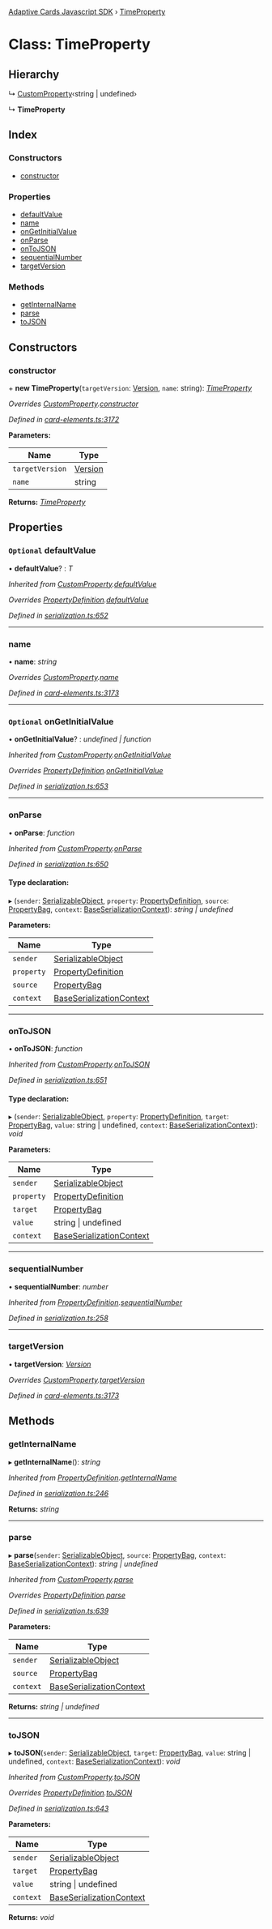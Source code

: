 [Adaptive Cards Javascript SDK](../README.md) › [TimeProperty](timeproperty.md)

# Class: TimeProperty

## Hierarchy

  ↳ [CustomProperty](customproperty.md)‹string | undefined›

  ↳ **TimeProperty**

## Index

### Constructors

* [constructor](timeproperty.md#constructor)

### Properties

* [defaultValue](timeproperty.md#optional-defaultvalue)
* [name](timeproperty.md#name)
* [onGetInitialValue](timeproperty.md#optional-ongetinitialvalue)
* [onParse](timeproperty.md#onparse)
* [onToJSON](timeproperty.md#ontojson)
* [sequentialNumber](timeproperty.md#sequentialnumber)
* [targetVersion](timeproperty.md#targetversion)

### Methods

* [getInternalName](timeproperty.md#getinternalname)
* [parse](timeproperty.md#parse)
* [toJSON](timeproperty.md#tojson)

## Constructors

###  constructor

\+ **new TimeProperty**(`targetVersion`: [Version](version.md), `name`: string): *[TimeProperty](timeproperty.md)*

*Overrides [CustomProperty](customproperty.md).[constructor](customproperty.md#constructor)*

*Defined in [card-elements.ts:3172](https://github.com/microsoft/AdaptiveCards/blob/899191664/source/nodejs/adaptivecards/src/card-elements.ts#L3172)*

**Parameters:**

Name | Type |
------ | ------ |
`targetVersion` | [Version](version.md) |
`name` | string |

**Returns:** *[TimeProperty](timeproperty.md)*

## Properties

### `Optional` defaultValue

• **defaultValue**? : *T*

*Inherited from [CustomProperty](customproperty.md).[defaultValue](customproperty.md#optional-defaultvalue)*

*Overrides [PropertyDefinition](propertydefinition.md).[defaultValue](propertydefinition.md#optional-defaultvalue)*

*Defined in [serialization.ts:652](https://github.com/microsoft/AdaptiveCards/blob/899191664/source/nodejs/adaptivecards/src/serialization.ts#L652)*

___

###  name

• **name**: *string*

*Overrides [CustomProperty](customproperty.md).[name](customproperty.md#name)*

*Defined in [card-elements.ts:3173](https://github.com/microsoft/AdaptiveCards/blob/899191664/source/nodejs/adaptivecards/src/card-elements.ts#L3173)*

___

### `Optional` onGetInitialValue

• **onGetInitialValue**? : *undefined | function*

*Inherited from [CustomProperty](customproperty.md).[onGetInitialValue](customproperty.md#optional-ongetinitialvalue)*

*Overrides [PropertyDefinition](propertydefinition.md).[onGetInitialValue](propertydefinition.md#optional-ongetinitialvalue)*

*Defined in [serialization.ts:653](https://github.com/microsoft/AdaptiveCards/blob/899191664/source/nodejs/adaptivecards/src/serialization.ts#L653)*

___

###  onParse

• **onParse**: *function*

*Inherited from [CustomProperty](customproperty.md).[onParse](customproperty.md#onparse)*

*Defined in [serialization.ts:650](https://github.com/microsoft/AdaptiveCards/blob/899191664/source/nodejs/adaptivecards/src/serialization.ts#L650)*

#### Type declaration:

▸ (`sender`: [SerializableObject](serializableobject.md), `property`: [PropertyDefinition](propertydefinition.md), `source`: [PropertyBag](../README.md#propertybag), `context`: [BaseSerializationContext](baseserializationcontext.md)): *string | undefined*

**Parameters:**

Name | Type |
------ | ------ |
`sender` | [SerializableObject](serializableobject.md) |
`property` | [PropertyDefinition](propertydefinition.md) |
`source` | [PropertyBag](../README.md#propertybag) |
`context` | [BaseSerializationContext](baseserializationcontext.md) |

___

###  onToJSON

• **onToJSON**: *function*

*Inherited from [CustomProperty](customproperty.md).[onToJSON](customproperty.md#ontojson)*

*Defined in [serialization.ts:651](https://github.com/microsoft/AdaptiveCards/blob/899191664/source/nodejs/adaptivecards/src/serialization.ts#L651)*

#### Type declaration:

▸ (`sender`: [SerializableObject](serializableobject.md), `property`: [PropertyDefinition](propertydefinition.md), `target`: [PropertyBag](../README.md#propertybag), `value`: string | undefined, `context`: [BaseSerializationContext](baseserializationcontext.md)): *void*

**Parameters:**

Name | Type |
------ | ------ |
`sender` | [SerializableObject](serializableobject.md) |
`property` | [PropertyDefinition](propertydefinition.md) |
`target` | [PropertyBag](../README.md#propertybag) |
`value` | string &#124; undefined |
`context` | [BaseSerializationContext](baseserializationcontext.md) |

___

###  sequentialNumber

• **sequentialNumber**: *number*

*Inherited from [PropertyDefinition](propertydefinition.md).[sequentialNumber](propertydefinition.md#sequentialnumber)*

*Defined in [serialization.ts:258](https://github.com/microsoft/AdaptiveCards/blob/899191664/source/nodejs/adaptivecards/src/serialization.ts#L258)*

___

###  targetVersion

• **targetVersion**: *[Version](version.md)*

*Overrides [CustomProperty](customproperty.md).[targetVersion](customproperty.md#targetversion)*

*Defined in [card-elements.ts:3173](https://github.com/microsoft/AdaptiveCards/blob/899191664/source/nodejs/adaptivecards/src/card-elements.ts#L3173)*

## Methods

###  getInternalName

▸ **getInternalName**(): *string*

*Inherited from [PropertyDefinition](propertydefinition.md).[getInternalName](propertydefinition.md#getinternalname)*

*Defined in [serialization.ts:246](https://github.com/microsoft/AdaptiveCards/blob/899191664/source/nodejs/adaptivecards/src/serialization.ts#L246)*

**Returns:** *string*

___

###  parse

▸ **parse**(`sender`: [SerializableObject](serializableobject.md), `source`: [PropertyBag](../README.md#propertybag), `context`: [BaseSerializationContext](baseserializationcontext.md)): *string | undefined*

*Inherited from [CustomProperty](customproperty.md).[parse](customproperty.md#parse)*

*Overrides [PropertyDefinition](propertydefinition.md).[parse](propertydefinition.md#parse)*

*Defined in [serialization.ts:639](https://github.com/microsoft/AdaptiveCards/blob/899191664/source/nodejs/adaptivecards/src/serialization.ts#L639)*

**Parameters:**

Name | Type |
------ | ------ |
`sender` | [SerializableObject](serializableobject.md) |
`source` | [PropertyBag](../README.md#propertybag) |
`context` | [BaseSerializationContext](baseserializationcontext.md) |

**Returns:** *string | undefined*

___

###  toJSON

▸ **toJSON**(`sender`: [SerializableObject](serializableobject.md), `target`: [PropertyBag](../README.md#propertybag), `value`: string | undefined, `context`: [BaseSerializationContext](baseserializationcontext.md)): *void*

*Inherited from [CustomProperty](customproperty.md).[toJSON](customproperty.md#tojson)*

*Overrides [PropertyDefinition](propertydefinition.md).[toJSON](propertydefinition.md#tojson)*

*Defined in [serialization.ts:643](https://github.com/microsoft/AdaptiveCards/blob/899191664/source/nodejs/adaptivecards/src/serialization.ts#L643)*

**Parameters:**

Name | Type |
------ | ------ |
`sender` | [SerializableObject](serializableobject.md) |
`target` | [PropertyBag](../README.md#propertybag) |
`value` | string &#124; undefined |
`context` | [BaseSerializationContext](baseserializationcontext.md) |

**Returns:** *void*
